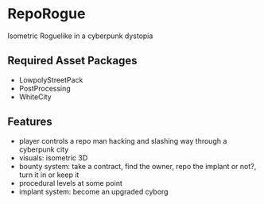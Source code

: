 # RepoRogue
Isometric Roguelike in a cyberpunk dystopia

## Required Asset Packages
* LowpolyStreetPack
* PostProcessing
* WhiteCity

## Features 
* player controls a repo man hacking and slashing way through a cyberpunk city
* visuals: isometric 3D
* bounty system: take a contract, find the owner, repo the implant or not?, turn it in or keep it
* procedural levels at some point
* implant system: become an upgraded cyborg 
